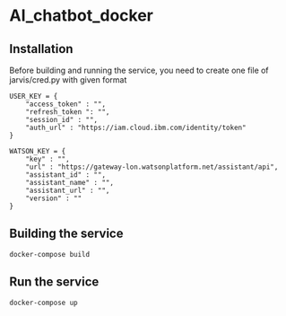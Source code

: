 # AI_chatbot_docker

## Installation

Before building and running the service, you need to create one file of jarvis/cred.py with given format

~~~
USER_KEY = {   
    "access_token" : "",
    "refresh_token ": "",
    "session_id" : "",
    "auth_url" : "https://iam.cloud.ibm.com/identity/token"
}

WATSON_KEY = {
    "key" : "", 
    "url" : "https://gateway-lon.watsonplatform.net/assistant/api",
    "assistant_id" : "",
    "assistant_name" : "",
    "assistant_url" : "",
    "version" : ""
}
~~~


## Building the service

~~~
docker-compose build
~~~

## Run the service

~~~
docker-compose up
~~~
